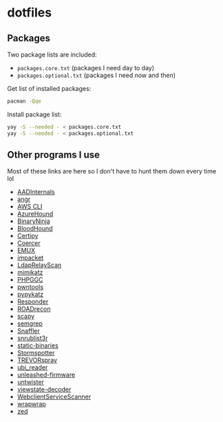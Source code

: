 # dotfiles

## Packages

Two package lists are included:

- `packages.core.txt` (packages I need day to day)
- `packages.optional.txt` (packages I need now and then)

Get list of installed packages:

```sh
pacman -Qqe
```

Install package list:

```sh
yay -S --needed - < packages.core.txt
yay -S --needed - < packages.optional.txt
```

## Other programs I use

Most of these links are here so I don't have to hunt them down every time lol

- [AADInternals](https://github.com/Gerenios/AADInternals)
- [angr](https://github.com/angr/angr)
- [AWS CLI](https://github.com/aws/aws-cli)
- [AzureHound](https://github.com/BloodHoundAD/AzureHound)
- [BinaryNinja](https://binary.ninja/)
- [BloodHound](https://github.com/SpecterOps/BloodHound)
- [Certipy](https://github.com/ly4k/Certipy)
- [Coercer](https://github.com/p0dalirius/Coercer)
- [EMUX](https://github.com/therealsaumil/emux)
- [impacket](https://github.com/fortra/impacket)
- [LdapRelayScan](https://github.com/zyn3rgy/LdapRelayScan)
- [mimikatz](https://github.com/gentilkiwi/mimikatz)
- [PHPGGC](https://github.com/ambionics/phpggc)
- [pwntools](https://github.com/Gallopsled/pwntools)
- [pypykatz](https://github.com/skelsec/pypykatz)
- [Responder](https://github.com/lgandx/Responder)
- [ROADrecon](https://github.com/dirkjanm/ROADtools)
- [scapy](https://github.com/secdev/scapy)
- [semgrep](https://github.com/semgrep/semgrep)
- [Snaffler](https://github.com/SnaffCon/Snaffler)
- [snrublist3r](https://github.com/b3n-j4m1n/snrublist3r)
- [static-binaries](https://github.com/andrew-d/static-binaries)
- [Stormspotter](https://github.com/Azure/Stormspotter)
- [TREVORspray](https://github.com/blacklanternsecurity/TREVORspray)
- [ubi\_reader](https://github.com/onekey-sec/ubi_reader)
- [unleashed-firmware](https://github.com/DarkFlippers/unleashed-firmware)
- [untwister](https://github.com/altf4/untwister)
- [viewstate-decoder](https://github.com/defensahacker/viewstate-decoder)
- [WebclientServiceScanner](https://github.com/Hackndo/WebclientServiceScanner)
- [wrapwrap](https://github.com/ambionics/wrapwrap)
- [zed](https://github.com/zed-industries/zed)

